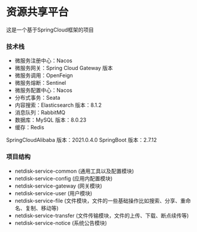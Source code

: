 # 资源共享平台
这是一个基于SpringCloud框架的项目
### 技术栈
- 微服务注册中心：Nacos 
- 微服务网关：Spring Cloud Gateway  版本 
- 微服务调用：OpenFeign 
- 微服务熔断：Sentinel 
- 微服务配置中心：Nacos 
- 分布式事务：Seata  
- 内容搜索：Elasticsearch  版本：8.1.2
- 消息队列：RabbitMQ 
- 数据库：MySQL 版本：8.0.23
- 缓存：Redis 

SpringCloudAlibaba 版本：2021.0.4.0
SpringBoot 版本：2.7.12

### 项目结构

- netdisk-service-common (通用工具以及配置模块)
- netdisk-service-config (应用内配置模块)
- netdisk-service-gateway (网关模块)
- netdisk-service-user (用户模块)
- netdisk-service-file (文件模块，文件的一些基础操作比如搜索、分享、重命名、复制、移动等)
- netdisk-service-transfer (文件传输模块，文件的上传、下载、断点续传等)
- netdisk-service-notice (系统公告模块)
